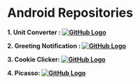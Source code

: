 # Android Repositories





**1. Unit Converter :
[![GitHub Logo](https://img.shields.io/badge/GitHub-Repository-black?logo=github)](https://github.com/aparpEdu/Unit-Converter-Android-App)**

**2. Greeting Notification : [![GitHub Logo](https://img.shields.io/badge/GitHub-Repository-black?logo=github)](https://github.com/aparpEdu/Greeting-Android-App)**

**3. Cookie Clicker: [![GitHub Logo](https://img.shields.io/badge/GitHub-Repository-black?logo=github)](https://github.com/aparpEdu/Cookie-Clicker-Android-App)**

**4. Picasso: [![GitHub Logo](https://img.shields.io/badge/GitHub-Repository-black?logo=github)](https://github.com/aparpEdu/Picasso-Android)**